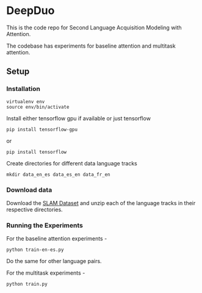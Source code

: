 # DeepDuo
This is the code repo for Second Language Acquisition Modeling with Attention.

The codebase has experiments for baseline attention and multitask attention. 

## Setup

### Installation
```
virtualenv env
source env/bin/activate
```

Install either tensorflow gpu if available or just tensorflow 
```
pip install tensorflow-gpu
```
or
```
pip install tensorflow
```

Create directories for different data language tracks
```
mkdir data_en_es data_es_en data_fr_en
```

### Download data
Download the [SLAM Dataset](https://dataverse.harvard.edu/dataset.xhtml?persistentId=doi:10.7910/DVN/8SWHNO) and unzip each of the language tracks in their respective directories.

### Running the Experiments
For the baseline attention experiments - 

```
python train-en-es.py
```

Do the same for other language pairs. 

For the multitask experiments - 

```
python train.py
```
